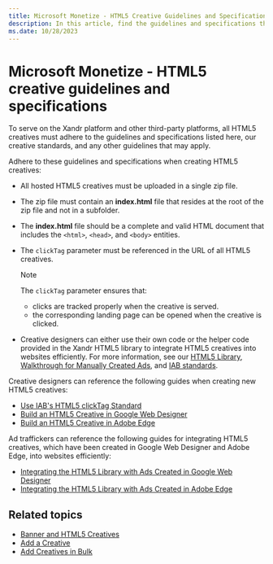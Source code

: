```yaml
---
title: Microsoft Monetize - HTML5 Creative Guidelines and Specifications
description: In this article, find the guidelines and specifications that HTML5 creatives must follow to serve on the Xandr platform and other third-party platforms. 
ms.date: 10/28/2023
---
```


# Microsoft Monetize - HTML5 creative guidelines and specifications

To serve on the Xandr platform and other third-party platforms, all HTML5 creatives must adhere to the guidelines and specifications listed here, our creative standards, and any other guidelines that may apply.

Adhere to these guidelines and specifications when creating HTML5 creatives:

- All hosted HTML5 creatives must be uploaded in a single zip file.
- The zip file must contain an **index.html** file that resides at the root of the zip file and not in a subfolder.
- The **index.html** file should be a complete and valid HTML document that includes the `<html>`, `<head>`, and `<body>` entities.
- The `clickTag` parameter must be referenced in the URL of all HTML5 creatives.
  
  > [!NOTE]
  > The `clickTag` parameter ensures that:
  > - clicks are tracked properly when the creative is served.
  > - the corresponding landing page can be opened when the creative is clicked.

- Creative designers can either use their own code or the helper code provided in the Xandr HTML5 library to integrate HTML5 creatives into websites efficiently. For more information, see our [HTML5 Library](https://github.com/appnexus/appnexus-html5-lib), [Walkthrough for Manually Created Ads](https://github.com/appnexus/appnexus-html5-lib/blob/master/docs/Walkthrough-For-Manually-Created-Ads.md), and [IAB standards](https://www.iab.com/wp-content/uploads/2013/07/HTML5forDigitalAdvertising2.0PublicCommentDraft.pdf).

Creative designers can reference the following guides when creating new HTML5 creatives:

- [Use IAB's HTML5 clickTag Standard](../industry-reference/use-iab-s-html5-clicktag-standard-on-xandr.md)
- [Build an HTML5 Creative in Google Web Designer](../industry-reference/build-an-html5-xandr-creative-in-google-web-designer.md)
- [Build an HTML5 Creative in Adobe Edge](../industry-reference/build-an-html5-xandr-creative-in-adobe-edge.md)

Ad traffickers can reference the following guides for integrating HTML5 creatives, which have been created in Google Web Designer and Adobe Edge, into websites efficiently:

- [Integrating the HTML5 Library with Ads Created in Google Web Designer](../industry-reference/integrating-the-xandr-html5-library-with-ads-created-in-google-web-designer.md)
- [Integrating the HTML5 Library with Ads Created in Adobe Edge](../industry-reference/integrating-the-xandr-html5-library-with-ads-created-in-adobe-edge.md)

## Related topics

- [Banner and HTML5 Creatives](banner-and-html5-creatives.md)
- [Add a Creative](add-a-creative.md)
- [Add Creatives in Bulk](add-creatives-in-bulk.md)
